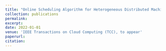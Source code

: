 ```yaml
---
title: "Online Scheduling Algorithm for Heterogeneous Distributed Machine Learning Jobs"
collection: publications
permalink: 
excerpt: 
date: 2022-01-01
venue: 'IEEE Transactions on Cloud Computing (TCC), to appear'
paperurl:
citation:
---
```

